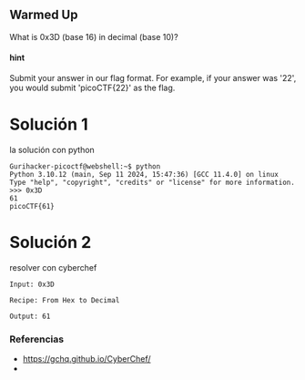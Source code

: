 ## Warmed Up

What is 0x3D (base 16) in decimal (base 10)?
#### hint
Submit your answer in our flag format. For example, if your answer was '22', you would submit 'picoCTF{22}' as the flag.

# Solución 1
la solución con python
```
Gurihacker-picoctf@webshell:~$ python
Python 3.10.12 (main, Sep 11 2024, 15:47:36) [GCC 11.4.0] on linux
Type "help", "copyright", "credits" or "license" for more information.
>>> 0x3D
61
picoCTF{61}
```
# Solución 2
resolver con cyberchef
```
Input: 0x3D

Recipe: From Hex to Decimal

Output: 61
```


### Referencias
- https://gchq.github.io/CyberChef/
-